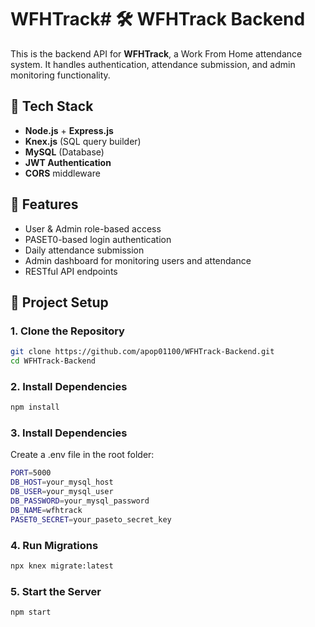 # WFHTrack# 🛠️ WFHTrack Backend

This is the backend API for **WFHTrack**, a Work From Home attendance system. It handles authentication, attendance submission, and admin monitoring functionality.

## 🔧 Tech Stack

- **Node.js** + **Express.js**
- **Knex.js** (SQL query builder)
- **MySQL** (Database)
- **JWT Authentication**
- **CORS** middleware

## 🚀 Features

- User & Admin role-based access
- PASET0-based login authentication
- Daily attendance submission
- Admin dashboard for monitoring users and attendance
- RESTful API endpoints

## 📁 Project Setup

### 1. Clone the Repository

```bash
git clone https://github.com/apop01100/WFHTrack-Backend.git
cd WFHTrack-Backend
```

### 2. Install Dependencies

```bash
npm install
```

### 3. Install Dependencies

Create a .env file in the root folder:

```bash
PORT=5000
DB_HOST=your_mysql_host
DB_USER=your_mysql_user
DB_PASSWORD=your_mysql_password
DB_NAME=wfhtrack
PASET0_SECRET=your_paseto_secret_key
```

### 4. Run Migrations

```bash
npx knex migrate:latest
```

### 5. Start the Server

```bash
npm start
```
